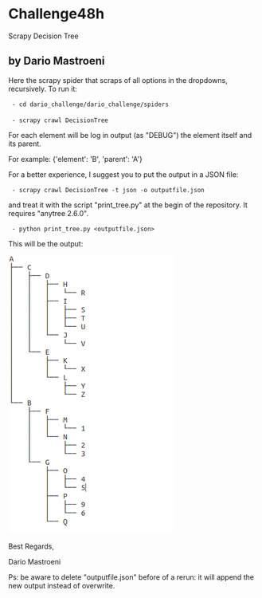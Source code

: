 # Challenge48h
Scrapy Decision Tree

by Dario Mastroeni
---------------------

Here the scrapy spider that scraps of all options in the dropdowns, recursively.
To run it:
```
 - cd dario_challenge/dario_challenge/spiders

 - scrapy crawl DecisionTree
 ```

For each element will be log in output (as "DEBUG") the element itself and its parent.

For example: {'element': 'B', 'parent': 'A'}

For a better experience, I suggest you to put the output in a JSON file:
```
 - scrapy crawl DecisionTree -t json -o outputfile.json
```

and treat it with the script "print_tree.py" at the begin of the repository. It requires "anytree 2.6.0".
```
 - python print_tree.py <outputfile.json>
 ```

This will be the output:

![Screenshot](SOLUTION.png)


Best Regards,

 Dario Mastroeni
   
   
Ps: be aware to delete "outputfile.json" before of a rerun: it will append the new output instead of overwrite.

